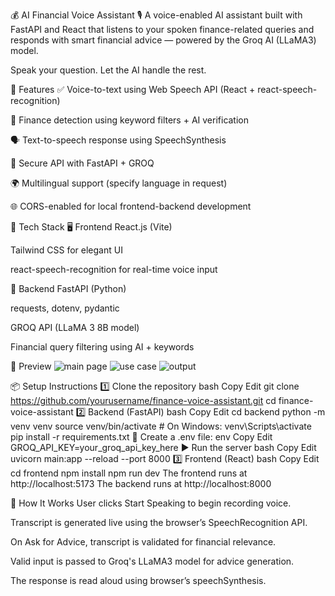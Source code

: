 💰 AI Financial Voice Assistant
🎙️ A voice-enabled AI assistant built with FastAPI and React that listens to your spoken finance-related queries and responds with smart financial advice — powered by the Groq AI (LLaMA3) model.

Speak your question. Let the AI handle the rest.

🚀 Features
✅ Voice-to-text using Web Speech API (React + react-speech-recognition)

🧠 Finance detection using keyword filters + AI verification

🗣️ Text-to-speech response using SpeechSynthesis

🔐 Secure API with FastAPI + GROQ

🌍 Multilingual support (specify language in request)

🌐 CORS-enabled for local frontend-backend development

🧩 Tech Stack
🖥 Frontend
React.js (Vite)

Tailwind CSS for elegant UI

react-speech-recognition for real-time voice input

🧠 Backend
FastAPI (Python)

requests, dotenv, pydantic

GROQ API (LLaMA 3 8B model)

Financial query filtering using AI + keywords

📸 Preview
![main page](https://github.com/user-attachments/assets/db29b5dc-594e-4385-be2b-829fb3a04418)
![use case](https://github.com/user-attachments/assets/41ba99dc-d691-40ec-b3b7-0312b36463ed)
![output](https://github.com/user-attachments/assets/8146d23e-f415-4689-98fa-72d729aeec87)



📦 Setup Instructions
1️⃣ Clone the repository
bash
Copy
Edit
git clone https://github.com/yourusername/finance-voice-assistant.git
cd finance-voice-assistant
2️⃣ Backend (FastAPI)
bash
Copy
Edit
cd backend
python -m venv venv
source venv/bin/activate  # On Windows: venv\Scripts\activate
pip install -r requirements.txt
📄 Create a .env file:
env
Copy
Edit
GROQ_API_KEY=your_groq_api_key_here
▶ Run the server
bash
Copy
Edit
uvicorn main:app --reload --port 8000
3️⃣ Frontend (React)
bash
Copy
Edit
cd frontend
npm install
npm run dev
The frontend runs at http://localhost:5173
The backend runs at http://localhost:8000

🧠 How It Works
User clicks Start Speaking to begin recording voice.

Transcript is generated live using the browser’s SpeechRecognition API.

On Ask for Advice, transcript is validated for financial relevance.

Valid input is passed to Groq's LLaMA3 model for advice generation.

The response is read aloud using browser’s speechSynthesis.

